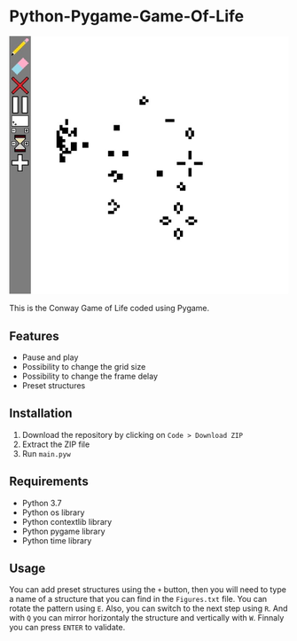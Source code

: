 # Python-Pygame-Game-Of-Life
![Preview image](./preview/preview.jpg)

This is the Conway Game of Life coded using Pygame.
## Features
- Pause and play
- Possibility to change the grid size
- Possibility to change the frame delay
- Preset structures
## Installation
1. Download the repository by clicking on `Code > Download ZIP`
2. Extract the ZIP file
3. Run `main.pyw`
## Requirements
- Python 3.7
- Python os library
- Python contextlib library
- Python pygame library
- Python time library
## Usage
You can add preset structures using the `+` button, then you will need to type a name of a structure that you can find in the `Figures.txt` file.
You can rotate the pattern using `E`.
Also, you can switch to the next step using `R`.
And with `Q` you can mirror horizontaly the structure and vertically with `W`.
Finnaly you can press `ENTER` to validate.